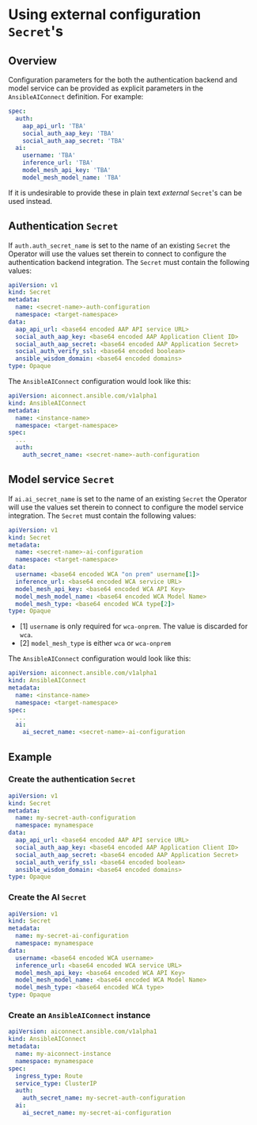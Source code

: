 # Using external configuration `Secret`'s

## Overview

Configuration parameters for the both the authentication backend and model service can be provided as explicit parameters in the `AnsibleAIConnect` definition. For example:
```yaml
spec:
  auth:
    aap_api_url: 'TBA'
    social_auth_aap_key: 'TBA'
    social_auth_aap_secret: 'TBA'
  ai:
    username: 'TBA'
    inference_url: 'TBA'
    model_mesh_api_key: 'TBA'
    model_mesh_model_name: 'TBA'
```
If it is undesirable to provide these in plain text _external_ `Secret`'s can be used instead.

## Authentication `Secret`

If `auth.auth_secret_name` is set to the name of an existing `Secret` the Operator will use the values set therein to connect to configure the authentication backend integration. The `Secret` must contain the following values:
```yaml
apiVersion: v1
kind: Secret
metadata:
  name: <secret-name>-auth-configuration
  namespace: <target-namespace>
data:
  aap_api_url: <base64 encoded AAP API service URL>
  social_auth_aap_key: <base64 encoded AAP Application Client ID>
  social_auth_aap_secret: <base64 encoded AAP Application Secret>
  social_auth_verify_ssl: <base64 encoded boolean>
  ansible_wisdom_domain: <base64 encoded domains>
type: Opaque
```
The `AnsibleAIConnect` configuration would look like this:
```yaml
apiVersion: aiconnect.ansible.com/v1alpha1
kind: AnsibleAIConnect
metadata:
  name: <instance-name>
  namespace: <target-namespace>
spec:
  ...
  auth:
    auth_secret_name: <secret-name>-auth-configuration
```

## Model service `Secret`

If `ai.ai_secret_name` is set to the name of an existing `Secret` the Operator will use the values set therein to connect to configure the model service integration. The `Secret` must contain the following values:
```yaml
apiVersion: v1
kind: Secret
metadata:
  name: <secret-name>-ai-configuration
  namespace: <target-namespace>
data:
  username: <base64 encoded WCA "on prem" username[1]>
  inference_url: <base64 encoded WCA service URL>
  model_mesh_api_key: <base64 encoded WCA API Key>
  model_mesh_model_name: <base64 encoded WCA Model Name>
  model_mesh_type: <base64 encoded WCA type[2]>
type: Opaque
```
- [1] `username` is only required for `wca-onprem`. The value is discarded for `wca`.
- [2] `model_mesh_type` is either `wca` or `wca-onprem`

The `AnsibleAIConnect` configuration would look like this:
```yaml
apiVersion: aiconnect.ansible.com/v1alpha1
kind: AnsibleAIConnect
metadata:
  name: <instance-name>
  namespace: <target-namespace>
spec:
  ...
  ai:
    ai_secret_name: <secret-name>-ai-configuration
```

## Example

### Create the authentication `Secret`
```yaml
apiVersion: v1
kind: Secret
metadata:
  name: my-secret-auth-configuration
  namespace: mynamespace
data:
  aap_api_url: <base64 encoded AAP API service URL>
  social_auth_aap_key: <base64 encoded AAP Application Client ID>
  social_auth_aap_secret: <base64 encoded AAP Application Secret>
  social_auth_verify_ssl: <base64 encoded boolean>
  ansible_wisdom_domain: <base64 encoded domains>
type: Opaque
```

### Create the AI `Secret`
```yaml
apiVersion: v1
kind: Secret
metadata:
  name: my-secret-ai-configuration
  namespace: mynamespace
data:
  username: <base64 encoded WCA username>
  inference_url: <base64 encoded WCA service URL>
  model_mesh_api_key: <base64 encoded WCA API Key>
  model_mesh_model_name: <base64 encoded WCA Model Name>
  model_mesh_type: <base64 encoded WCA type>
type: Opaque
```

### Create an `AnsibleAIConnect` instance
```yaml
apiVersion: aiconnect.ansible.com/v1alpha1
kind: AnsibleAIConnect
metadata:
  name: my-aiconnect-instance
  namespace: mynamespace
spec:
  ingress_type: Route
  service_type: ClusterIP
  auth:
    auth_secret_name: my-secret-auth-configuration
  ai:
    ai_secret_name: my-secret-ai-configuration
```